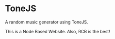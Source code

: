 # ToneJS
A random music generator using ToneJS.

This is a Node Based Website.
Also, RCB is the best!

